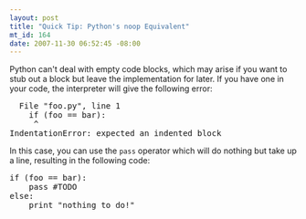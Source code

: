 ```yaml
--- 
layout: post
title: "Quick Tip: Python's noop Equivalent"
mt_id: 164
date: 2007-11-30 06:52:45 -08:00
---
```

Python can't deal with empty code blocks, which may arise if you want to stub out a block but leave the implementation for later.  If you have one in your code, the interpreter will give the following error:

<pre class="brush: python;">
  File "foo.py", line 1
    if (foo == bar):
     ^
IndentationError: expected an indented block
</pre>

In this case, you can use the `pass` operator which will do nothing but take up a line, resulting in the following code:

<pre class="brush: python;">
if (foo == bar):
    pass #TODO
else:
    print "nothing to do!"
</pre>
